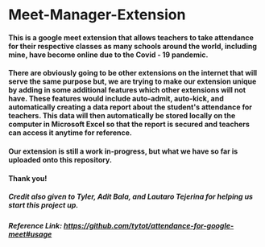 # Meet-Manager-Extension
#### This is a google meet extension that allows teachers to take attendance for their respective classes as many schools around the world, including mine, have become online due to the Covid - 19 pandemic. 

#### There are obviously going to be other extensions on the internet that will serve the same purpose but, we are trying to make our extension unique by adding in some additional features which other extensions will not have. These features would include auto-admit, auto-kick, and automatically creating a data report about the student's attendance for teachers. This data will then automatically be  stored locally on the computer in Microsoft Excel so that the report is secured and teachers can access it anytime for reference. 

#### Our extension is still a work in-progress, but what we have so far is uploaded onto this repository. 

#### Thank you! 


##### Credit also given to Tyler, Adit Bala, and Lautaro Tejerina for helping us start this project up. 
##### Reference Link: https://github.com/tytot/attendance-for-google-meet#usage
